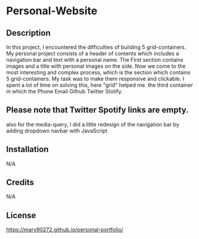 # Personal-Website

## Description 
In this project, I encountered the difficulties of building 5 grid-containers.
My personal project consists of a header of contents which includes a navigation bar and text with a personal name.
The First section contains images and a title with personal images on the side.
Now we come to the most interesting and complex process, which is the section  which contains 5 grid-containers. My task was to make them responsive and clickable. I spent a lot of time on solving this, here "grid" helped me.
the third container in which the Phone Email Github Twitter Stotify. 
## Please note that Twitter Spotify links are empty.
also for the media-query, I did a little redesign of the navigation bar by adding  dropdown navbar with JavaScript
## Installation
N/A


## Credits
N/A
## License
https://mary90272.github.io/personal-portfolio/
